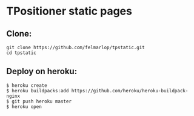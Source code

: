 TPositioner static pages
========================

Clone:
-----
```
git clone https://github.com/felmarlop/tpstatic.git
cd tpstatic
```

Deploy on heroku:
----------------
```
$ heroku create
$ heroku buildpacks:add https://github.com/heroku/heroku-buildpack-nginx
$ git push heroku master
$ heroku open
```
